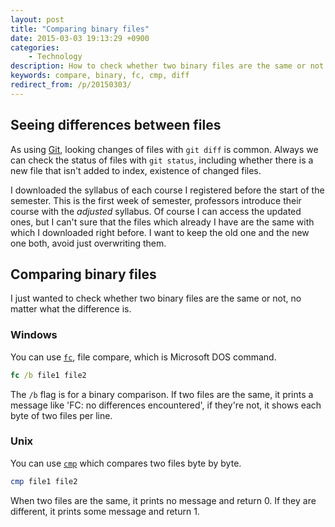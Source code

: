 ```yaml
---
layout: post
title: "Comparing binary files"
date: 2015-03-03 19:13:29 +0900
categories:
    - Technology
description: How to check whether two binary files are the same or not.
keywords: compare, binary, fc, cmp, diff
redirect_from: /p/20150303/
---
```


## Seeing differences between files

As using [Git](http://git-scm.com/), looking changes of files with `git diff` is common. Always we can check the status of files with `git status`, including whether there is a new file that isn't added to index, existence of changed files.

I downloaded the syllabus of each course I registered before the start of the semester. This is the first week of semester, professors introduce their course with the _adjusted_ syllabus. Of course I can access the updated ones, but I can't sure that the files which already I have are the same with which I downloaded right before. I want to keep the old one and the new one both, avoid just overwriting them.

## Comparing binary files

I just wanted to check whether two binary files are the same or not, no matter what the difference is.

### Windows

You can use [`fc`](http://www.computerhope.com/fchlp.htm), file compare, which is Microsoft DOS command.

``` bat
fc /b file1 file2
```

The `/b` flag is for a binary comparison. If two files are the same, it prints a message like 'FC: no differences encountered', if they're not, it shows each byte of two files per line.

### Unix

You can use [`cmp`](http://en.wikipedia.org/wiki/Cmp_(Unix)) which compares two files byte by byte.

``` sh
cmp file1 file2
```

When two files are the same, it prints no message and return 0. If they are different, it prints some message and return 1.

